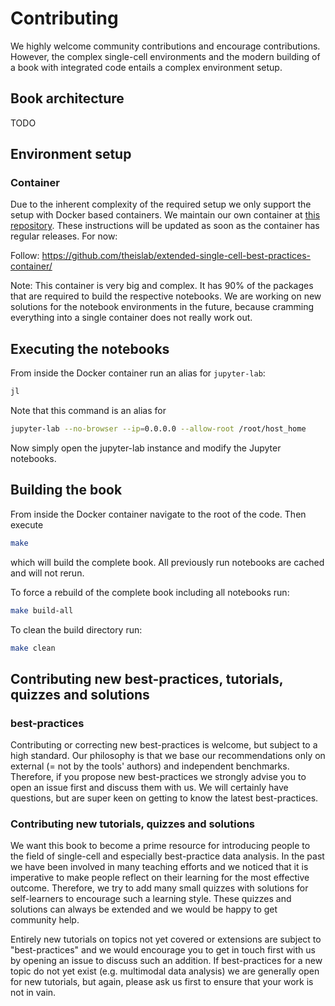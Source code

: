 # Contributing

We highly welcome community contributions and encourage contributions.
However, the complex single-cell environments and the modern building of a book with integrated code entails a complex environment setup.

## Book architecture

TODO

## Environment setup

### Container

Due to the inherent complexity of the required setup we only support the setup with Docker based containers.
We maintain our own container at [this repository](https://github.com/theislab/single-cell-tutorial-container).
These instructions will be updated as soon as the container has regular releases.
For now:

Follow: https://github.com/theislab/extended-single-cell-best-practices-container/

Note: This container is very big and complex. It has 90% of the packages that are required to build the respective notebooks. We are working on new solutions for the notebook environments in the future, because cramming everything into a single container does not really work out.

## Executing the notebooks

From inside the Docker container run an alias for `jupyter-lab`:

```bash
jl
```

Note that this command is an alias for

```bash
jupyter-lab --no-browser --ip=0.0.0.0 --allow-root /root/host_home
```

Now simply open the jupyter-lab instance and modify the Jupyter notebooks.

## Building the book

From inside the Docker container navigate to the root of the code. Then execute

```bash
make
```

which will build the complete book. All previously run notebooks are cached and will not rerun.

To force a rebuild of the complete book including all notebooks run:

```bash
make build-all
```

To clean the build directory run:

```bash
make clean
```

## Contributing new best-practices, tutorials, quizzes and solutions

### best-practices

Contributing or correcting new best-practices is welcome, but subject to a high standard. Our philosophy is that we base our recommendations only on external (= not by the tools' authors) and independent benchmarks. Therefore, if you propose new best-practices we strongly advise you to open an issue first and discuss them with us. We will certainly have questions, but are super keen on getting to know the latest best-practices.

### Contributing new tutorials, quizzes and solutions

We want this book to become a prime resource for introducing people to the field of single-cell and especially best-practice data analysis. In the past we have been involved in many teaching efforts and we noticed that it is imperative to make people reflect on their learning for the most effective outcome. Therefore, we try to add many small quizzes with solutions for self-learners to encourage such a learning style. These quizzes and solutions can always be extended and we would be happy to get community help.

Entirely new tutorials on topics not yet covered or extensions are subject to "best-practices" and we would encourage you to get in touch first with us by opening an issue to discuss such an addition. If best-practices for a new topic do not yet exist (e.g. multimodal data analysis) we are generally open for new tutorials, but again, please ask us first to ensure that your work is not in vain.
